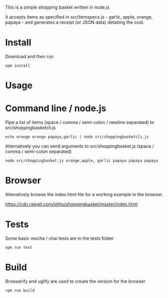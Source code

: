 This is a simple shopping basket written in node.js

It accepts items as specified in src/itemspecs.js - garlic, apple, orange, papaya - and generates a receipt (or JSON data) detailing the cost.

Install
=======

Download and then run 

```npm install```

Usage
=====

Command line / node.js 
======================

Pipe a list of items (space / comma / semi-colon / newline separated) to src/shoppingbasketcli.js 

```echo orange orange papaya,garlic | node src/shoppingbasketcli.js```
 
Alternatively you can send arguments to src/shoppingbasket.js (space / comma / semi-colon separated) 

```node src/shoppingbasket.js orange,apple, garlic papaya papaya papaya```

Browser
=======

Altenatively browse the index.html file for a working example in the browser.

https://cdn.rawgit.com/phhu/shoppingbasket/master/index.html

Tests
=====

Some basic mocha / chai tests are in the tests folder

```npm run test```

Build
=====

Browserify and uglify are used to create the version for the browser

```rpm run build```
